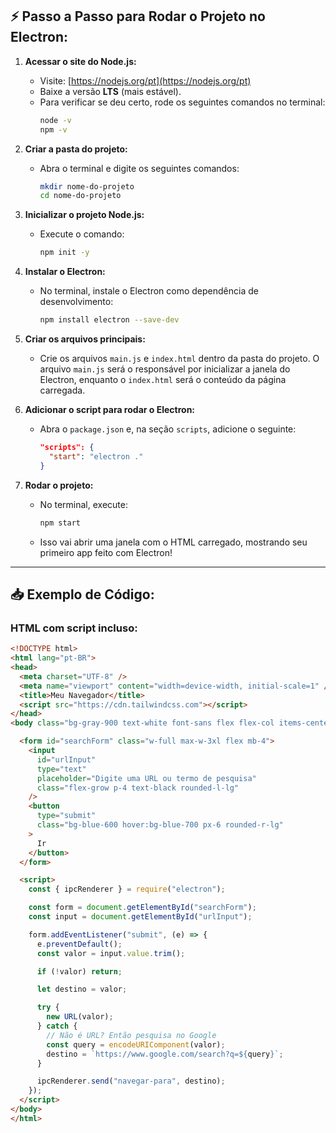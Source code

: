 

<h2>⚡ Passo a Passo para Rodar o Projeto no Electron:</h2>

1. **Acessar o site do Node.js:**
   - Visite: [https://nodejs.org/pt](https://nodejs.org/pt)
   - Baixe a versão **LTS** (mais estável).
   - Para verificar se deu certo, rode os seguintes comandos no terminal:
     ```bash
     node -v
     npm -v
     ```

2. **Criar a pasta do projeto:**
   - Abra o terminal e digite os seguintes comandos:
     ```bash
     mkdir nome-do-projeto
     cd nome-do-projeto
     ```

3. **Inicializar o projeto Node.js:**
   - Execute o comando:
     ```bash
     npm init -y
     ```

4. **Instalar o Electron:**
   - No terminal, instale o Electron como dependência de desenvolvimento:
     ```bash
     npm install electron --save-dev
     ```

5. **Criar os arquivos principais:**
   - Crie os arquivos `main.js` e `index.html` dentro da pasta do projeto. O arquivo `main.js` será o responsável por inicializar a janela do Electron, enquanto o `index.html` será o conteúdo da página carregada.

6. **Adicionar o script para rodar o Electron:**
   - Abra o `package.json` e, na seção `scripts`, adicione o seguinte:
     ```json
     "scripts": {
       "start": "electron ."
     }
     ```

7. **Rodar o projeto:**
   - No terminal, execute:
     ```bash
     npm start
     ```
   - Isso vai abrir uma janela com o HTML carregado, mostrando seu primeiro app feito com Electron!

---

<h2>📥 Exemplo de Código:</h2>

### **HTML com script incluso:**
```html
<!DOCTYPE html>
<html lang="pt-BR">
<head>
  <meta charset="UTF-8" />
  <meta name="viewport" content="width=device-width, initial-scale=1" />
  <title>Meu Navegador</title>
  <script src="https://cdn.tailwindcss.com"></script>
</head>
<body class="bg-gray-900 text-white font-sans flex flex-col items-center p-6">

  <form id="searchForm" class="w-full max-w-3xl flex mb-4">
    <input
      id="urlInput"
      type="text"
      placeholder="Digite uma URL ou termo de pesquisa"
      class="flex-grow p-4 text-black rounded-l-lg"
    />
    <button
      type="submit"
      class="bg-blue-600 hover:bg-blue-700 px-6 rounded-r-lg"
    >
      Ir
    </button>
  </form>

  <script>
    const { ipcRenderer } = require("electron");

    const form = document.getElementById("searchForm");
    const input = document.getElementById("urlInput");

    form.addEventListener("submit", (e) => {
      e.preventDefault();
      const valor = input.value.trim();

      if (!valor) return;

      let destino = valor;

      try {
        new URL(valor);
      } catch {
        // Não é URL? Então pesquisa no Google
        const query = encodeURIComponent(valor);
        destino = `https://www.google.com/search?q=${query}`;
      }

      ipcRenderer.send("navegar-para", destino);
    });
  </script>
</body>
</html>
